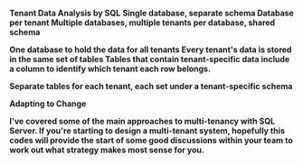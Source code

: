 **Tenant Data Analysis by SQL**
**Single database, separate schema
Database per tenant
Multiple databases, multiple tenants per database, shared schema**

**One database to hold the data for all tenants
Every tenant's data is stored in the same set of tables
Tables that contain tenant-specific data include a column to identify which tenant each row belongs.**

**Separate tables for each tenant, each set under a tenant-specific schema**

**Adapting to Change**

**I've covered some of the main approaches to multi-tenancy with SQL Server.
If you're starting to design a multi-tenant system, 
hopefully this codes will provide the start of some good discussions within your team to work out what strategy makes most sense for you.**

